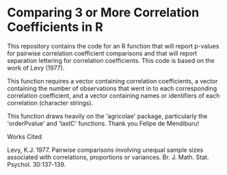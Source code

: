 
# Comparing 3 or More Correlation Coefficients in R
This repository contains the code for an R function that will report p-values for pairwise correlation coefficient comparisons and that will report separation lettering for correlation coefficients. This code is based on the work of Levy (1977).

This function requires a vector containing correlation coefficients, a vector containing the number of observations that went in to each corresponding correlation coefficient, and a vector containing names or identifiers of each correlation (character strings).

This function draws heavily on the 'agricolae' package, particularly the 'orderPvalue' and 'lastC' functions. Thank you Felipe de Mendiburu!

Works Cited

Levy, K.J. 1977. Pairwise comparisons involving unequal sample sizes associated with correlations, proportions or variances. Br. J. Math. Stat. Psychol. 30:137-139.
